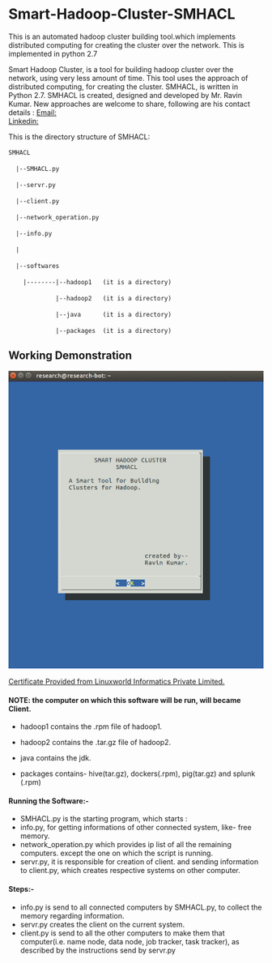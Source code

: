 # Smart-Hadoop-Cluster-SMHACL

This is an automated hadoop cluster building tool.which implements distributed computing for creating the cluster over the network. This is implemented in python 2.7

Smart Hadoop Cluster, is a tool for building hadoop cluster over the network, using very less amount of time.
This tool uses the approach of distributed computing, for creating the cluster. SMHACL, is written in Python 2.7.
SMHACL is created, designed and developed by Mr. Ravin Kumar. New approaches are welcome to share, following are
his contact details : 
[Email:](mr.ravin_kumar@hotmail.com)  
[Linkedin:](https://in.linkedin.com/in/ravinkumar21)

This is the directory structure of SMHACL:

    SMHACL

      |--SMHACL.py
  
      |--servr.py
  
      |--client.py
  
      |--network_operation.py
  
      |--info.py
  
      |
  
      |--softwares
  
        |--------|--hadoop1   (it is a directory)
        
                 |--hadoop2   (it is a directory)
                 
                 |--java      (it is a directory)
                 
                 |--packages  (it is a directory)
                 

## Working Demonstration

[![Working Demonstration](https://github.com/mr-ravin/Smart-Hadoop-Cluster-SMHACL/blob/master/SMHACL.gif)](https://github.com/mr-ravin/Smart-Hadoop-Cluster-SMHACL/blob/master/SMHACL.gif)

[Certificate Provided from Linuxworld Informatics Private Limited.](https://github.com/mr-ravin/Smart-Hadoop-Cluster-SMHACL/blob/master/SMHACL-Legal-Document.pdf)  

#### NOTE:  the computer on which this software will be run, will became Client.

- hadoop1 contains the .rpm file of hadoop1.

- hadoop2 contains the .tar.gz file of hadoop2.

- java contains the jdk.

- packages contains- hive(tar.gz), dockers(.rpm), pig(tar.gz) and splunk (.rpm)

#### Running the Software:-

- SMHACL.py is the starting program, which starts : 
- info.py, for  getting informations of other connected system, like- free memory.
- network_operation.py which provides ip list of all the remaining computers. except the one on which the script is running.
- servr.py, it is responsible for creation of client. and sending information to client.py, which creates respective systems on other computer.

#### Steps:-

- info.py is send  to all connected computers by SMHACL.py, to collect the memory regarding information.
- servr.py creates the client on the current system.
- client.py is send to all the other computers to make them that computer(i.e. name node, data node, job tracker, task tracker), as described by
the instructions send by servr.py
